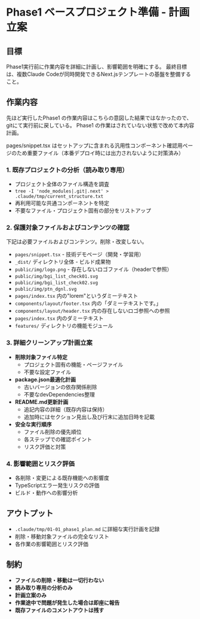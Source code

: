 # Phase1 ベースプロジェクト準備 - 計画立案

## 目標
Phase1実行前に作業内容を詳細に計画し、影響範囲を明確にする。
最終目標は、複数Claude Codeが同時開発できるNext.jsテンプレートの基盤を整備すること。


## 作業内容
先ほど実行したPhase1 の作業内容はこちらの意図した結果ではなかったので、gitにて実行前に戻している。
Phase1 の作業はされていない状態で改めて本内容計画。

pages/snippet.tsx はセットアップに含まれる汎用性コンポーネント確認用ページのため重要ファイル（本番デプロイ時には出力されないように対策済み）



### 1. 既存プロジェクトの分析（読み取り専用）
- プロジェクト全体のファイル構造を調査
- `tree -I 'node_modules|.git|.next' > .claude/tmp/current_structure.txt`
- 再利用可能な共通コンポーネントを特定
- 不要なファイル・プロジェクト固有の部分をリストアップ

### 2. 保護対象ファイルおよびコンテンツの確認
下記は必要ファイルおよびコンテンツ。削除・改変しない。
- `pages/snippet.tsx` - 技術デモページ（開発・学習用）
- `_dist/` ディレクトリ全体 - ビルド成果物
- `public/img/logo.png` - 存在しないロゴファイル（headerで参照）
- `public/img/bgi_list_check01.svg`
- `public/img/bgi_list_check02.svg`
- `public/img/ptn_dgnl.svg`
- `pages/index.tsx` 内の"lorem"というダミーテキスト
- `components/layout/footer.tsx` 内の「ダミーテキストです。」
- `components/layout/header.tsx` 内の存在しないロゴ参照への参照
- `pages/index.tsx` 内のダミーテキスト
- `features/` ディレクトリの機能モジュール


### 3. 詳細クリーンアップ計画立案
- **削除対象ファイル特定**
  - プロジェクト固有の機能・ページファイル
  - 不要な設定ファイル
- **package.json最適化計画**
  - 古いバージョンの依存関係削除
  - 不要なdevDependencies整理
- **README.md更新計画**
  - 追記内容の詳細（既存内容は保持）
  - 追加時にはセクション見出し及び行末に追加日時を記載
- **安全な実行順序**
  - ファイル削除の優先順位
  - 各ステップでの確認ポイント
  - リスク評価と対策

### 4. 影響範囲とリスク評価
- 各削除・変更による既存機能への影響度
- TypeScriptエラー発生リスクの評価
- ビルド・動作への影響分析

## アウトプット
- `.claude/tmp/01-01_phase1_plan.md` に詳細な実行計画を記録
- 削除・移動対象ファイルの完全なリスト
- 各作業の影響範囲とリスク評価

## 制約
- **ファイルの削除・移動は一切行わない**
- **読み取り専用の分析のみ**
- **計画立案のみ**
- **作業途中で問題が発生した場合は即座に報告**
- **既存ファイルのコメントアウトは残す**
